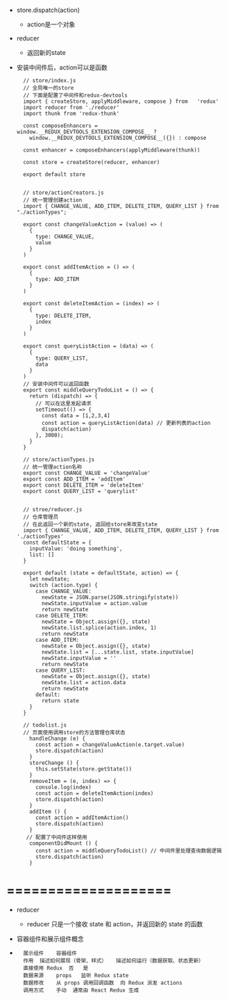 - store.dispatch(action)
	- action是一个对象
- reducer
	- 返回新的state
- 安装中间件后，action可以是函数
		
		// store/index.js
		// 全局唯一的store
		// 下面是配置了中间件和redux-devtools
		import { createStore, applyMiddleware, compose } from 	'redux'
		import reducer from './reducer'
		import thunk from 'redux-thunk'
		
		const composeEnhancers = window.__REDUX_DEVTOOLS_EXTENSION_COMPOSE__ ?
		  window.__REDUX_DEVTOOLS_EXTENSION_COMPOSE__({}) : compose
		
		const enhancer = composeEnhancers(applyMiddleware(thunk))
		
		const store = createStore(reducer, enhancer)
		
		export default store

		
		// store/actionCreators.js
		// 统一管理创建action
		import { CHANGE_VALUE, ADD_ITEM, DELETE_ITEM, QUERY_LIST } from "./actionTypes";

		export const changeValueAction = (value) => (
		  {
		    type: CHANGE_VALUE,
		    value
		  }
		)
		
		export const addItemAction = () => (
		  {
		    type: ADD_ITEM
		  }
		)
		
		export const deleteItemAction = (index) => (
		  {
		    type: DELETE_ITEM,
		    index
		  }
		)
		
		export const queryListAction = (data) => (
		  {
		    type: QUERY_LIST,
		    data
		  }
		)
		// 安装中间件可以返回函数
		export const middleQueryTodoList = () => {
		  return (dispatch) => {	
     		// 可以在这里发起请求
		    setTimeout(() => {
		      const data = [1,2,3,4]
		      const action = queryListAction(data) // 更新列表的action
		      dispatch(action)
		    }, 3000);
		  }
		} 

		// store/actionTypes.js
		// 统一管理action名称
		export const CHANGE_VALUE = 'changeValue'
		export const ADD_ITEM = 'addItem'
		export const DELETE_ITEM = 'deleteItem'
		export const QUERY_LIST = 'querylist'


		// stroe/reducer.js
		// 仓库管理员
		// 在此返回一个新的state, 返回给store来改变state
		import { CHANGE_VALUE, ADD_ITEM, DELETE_ITEM, QUERY_LIST } from './actionTypes'
		const defaultState = {
		  inputValue: 'doing something',
		  list: []
		}
		
		export default (state = defaultState, action) => {
		  let newState;
		  switch (action.type) {
		    case CHANGE_VALUE:
		      newState = JSON.parse(JSON.stringify(state))
		      newState.inputValue = action.value
		      return newState
		    case DELETE_ITEM:
		      newState = Object.assign({}, state)
		      newState.list.splice(action.index, 1)
		      return newState
		    case ADD_ITEM:
		      newState = Object.assign({}, state)
		      newState.list = [...state.list, state.inputValue]
		      newState.inputValue = ''
		      return newState
		    case QUERY_LIST:
		      newState = Object.assign({}, state)
		      newState.list = action.data
		      return newState
		    default:
		      return state
		  }
		}  

		// todolist.js
		// 页面使用调用store的方法管理仓库状态
		  handleChange (e) {
		    const action = changeValueAction(e.target.value)
		    store.dispatch(action)
		  }
		  storeChange () {
		    this.setState(store.getState())
		  }
		  removeItem = (e, index) => {
		    console.log(index)
		    const action = deleteItemAction(index)
		    store.dispatch(action)
		  }
		  addItem () {
		    const action = addItemAction()
		    store.dispatch(action)
		  }
		 // 配置了中间件这样使用
		  componentDidMount () {		
		    const action = middleQueryTodoList() // 中间件里处理查询数据逻辑
		    store.dispatch(action)
		  }





# ==================== #



- reducer
	- reducer 只是一个接收 state 和 action，并返回新的 state 的函数

- 容器组件和展示组件概念
- 
		展示组件	容器组件
		作用	描述如何展现（骨架、样式）	描述如何运行（数据获取、状态更新）
		直接使用 Redux	否	是
		数据来源	props	监听 Redux state
		数据修改	从 props 调用回调函数	向 Redux 派发 actions
		调用方式	手动	通常由 React Redux 生成

